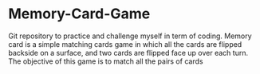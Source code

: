 # Memory-Card-Game
Git repository to practice and challenge myself in term of coding. Memory card is a simple matching cards game in which all the cards are flipped backside on a surface, and two cards are flipped face up over each turn. The objective of this game is to match all the pairs of cards
